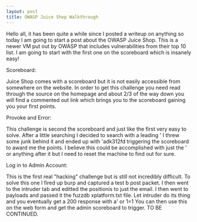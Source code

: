 ```yaml
---
layout: post
title: OWASP Juice Shop Walkthrough
---
```


Hello all, it has been quite a while since I posted a writeup on anything so today I am going to start a post about the OWASP Juice Shop.
This is a newer VM put out by OWASP that includes vulnerabilities from their top 10 list. I am going to start with the first one on the 
scoreboard which is insanely easy! 

Scoreboard:

Juice Shop comes with a scoreboard but it is not easily accessible from somewhere on the website. In order to get this challenge you need 
read through the source on the homepage and about 2/3 of the way down you will find a commented out link which brings you to the 
scoreboard gaining you your first points.

Provoke and Error:

This challenge is second the scoreboard and just like the first very easy to solve. After a little searching I decided to search with a 
leading ' I threw some junk behind it and ended up with 'adk312fd triggering the scoreboard to award me the points. I believe this could be accomplished with just the ' or anything after it but I need to reset the machine to find out for sure.

Log in to Admin Account:

This is the first real "hacking" challenge but is still not incredibly difficult. To solve this one I fired up burp and captured a test b
post packet. I then went to the intruder tab and editted the positionis to just the email. I then went to payloads and passed it the 
fuzzdb xplatform.txt file. Let intruder do its thing and you eventually get a 200 response with a' or 1=1 You can then use this on the 
web form and get the admin scoreboard to trigger.
TO BE CONTINUED.
